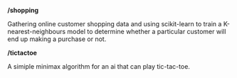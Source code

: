 **/shopping**

Gathering online customer shopping data and using scikit-learn to train a K-nearest-neighbours model to determine whether a particular customer will end up making a purchase or not.

**/tictactoe**

A simiple minimax algorithm for an ai that can play tic-tac-toe.
